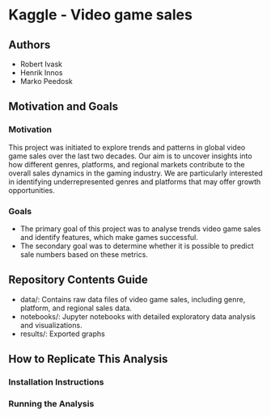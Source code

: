 # Kaggle - Video game sales
## Authors
* Robert Ivask
* Henrik Innos
* Marko Peedosk
  
## Motivation and Goals
### Motivation
This project was initiated to explore trends and patterns in global video game sales over the last two decades. Our aim is to uncover insights into how different genres, platforms, and regional markets contribute to the overall sales dynamics in the gaming industry. We are particularly interested in identifying underrepresented genres and platforms that may offer growth opportunities.
### Goals
* The primary goal of this project was to analyse trends video game sales and identify features, which make games successful.
* The secondary goal was to determine whether it is possible to predict sale numbers based on these metrics.

## Repository Contents Guide
* data/: Contains raw data files of video game sales, including genre, platform, and regional sales data.
* notebooks/: Jupyter notebooks with detailed exploratory data analysis and visualizations.
* results/: Exported graphs

## How to Replicate This Analysis

### Installation Instructions

### Running the Analysis
